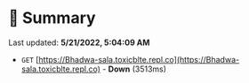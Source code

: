 # 📖 Summary
Last updated: **5/21/2022, 5:04:09 AM**

- `GET` [https://Bhadwa-sala.toxicblte.repl.co](https://Bhadwa-sala.toxicblte.repl.co) - **Down** (3513ms)
